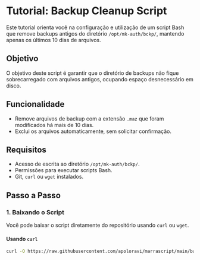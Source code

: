 # Tutorial: Backup Cleanup Script

Este tutorial orienta você na configuração e utilização de um script Bash que remove backups antigos do diretório `/opt/mk-auth/bckp/`, mantendo apenas os últimos 10 dias de arquivos.

## Objetivo

O objetivo deste script é garantir que o diretório de backups não fique sobrecarregado com arquivos antigos, ocupando espaço desnecessário em disco.

## Funcionalidade

- Remove arquivos de backup com a extensão `.maz` que foram modificados há mais de 10 dias.
- Exclui os arquivos automaticamente, sem solicitar confirmação.

## Requisitos

- Acesso de escrita ao diretório `/opt/mk-auth/bckp/`.
- Permissões para executar scripts Bash.
- Git, `curl` ou `wget` instalados.

## Passo a Passo

### 1. Baixando o Script

Você pode baixar o script diretamente do repositório usando `curl` ou `wget`.

#### Usando `curl`

```bash
curl -O https://raw.githubusercontent.com/apoloravi/marrascript/main/backups/cleanup_backups.sh
